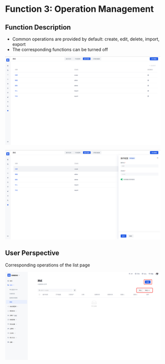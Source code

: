 # Function 3: Operation Management

## Function Description

- Common operations are provided by default: create, edit, delete, import, export
- The corresponding functions can be turned off

![](../static/003a1fb6-2169-4200-a759-79796f999751.png)

![](../static/c86b658d-2dbd-42b7-9b9d-99c104fed8b0.png)

## User Perspective

Corresponding operations of the list page

![](../static/76bdcb52-418b-4d6e-808a-cd5195a5dbfd.png)
